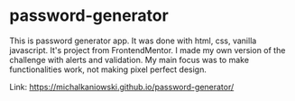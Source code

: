 # password-generator

This is password generator app. It was done with html, css, vanilla javascript. It's project from FrontendMentor. I made my own version of the challenge with alerts and validation. My main focus was to make functionalities work, not making pixel perfect design.

Link: https://michalkaniowski.github.io/password-generator/
